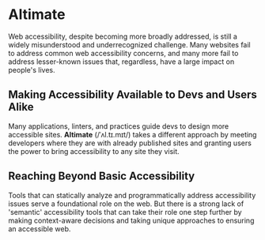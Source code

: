 # Altimate

Web accessibility, despite becoming more broadly addressed, is still a widely
misunderstood and underrecognized challenge. Many websites fail to address common
web accessibility concerns, and many more fail to address lesser-known issues
that, regardless, have a large impact on people's lives.

## Making Accessibility Available to Devs and Users Alike

Many applications, linters, and practices guide devs to design more accessible
sites. **Altimate** (/ˈʌl.tɪ.mɪt/) takes a different approach by meeting developers
where they are with already published sites and granting users the power to bring
accessibility to any site they visit.

## Reaching Beyond Basic Accessibility

Tools that can statically analyze and programmatically address accessibility issues
serve a foundational role on the web. But there is a strong lack of 'semantic'
accessibility tools that can take their role one step further by making context-aware
decisions and taking unique approaches to ensuring an accessible web.

